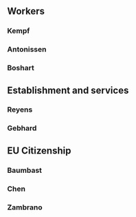## Workers

### Kempf

### Antonissen

### Boshart

## Establishment and services

### Reyens

### Gebhard

## EU Citizenship

### Baumbast

### Chen

### Zambrano
